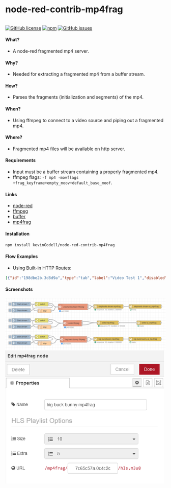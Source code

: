 # node-red-contrib-mp4frag
######
[![GitHub license](https://img.shields.io/badge/license-MIT-brightgreen.svg)](https://raw.githubusercontent.com/kevinGodell/node-red-contrib-mp4frag/master/LICENSE?token=ABOPHYQ73XPHMEGBSABCDJK7IKRQO)
[![npm](https://img.shields.io/npm/dt/node-red-contrib-mp4frag.svg?style=flat-square)](https://www.npmjs.com/package/node-red-contrib-mp4frag)
[![GitHub issues](https://img.shields.io/github/issues/kevinGodell/node-red-contrib-mp4frag.svg)](https://github.com/kevinGodell/node-red-contrib-mp4frag/issues)
#### What?
- A node-red fragmented mp4 server.
#### Why?
- Needed for extracting a fragmented mp4 from a buffer stream.
#### How?
- Parses the fragments (initialization and segments) of the mp4.
#### When?
- Using ffmpeg to connect to a video source and piping out a fragmented mp4.
#### Where?
- Fragmented mp4 files will be available on http server.
#### Requirements
- Input must be a buffer stream containing a properly fragmented mp4.
- ffmpeg flags: `-f mp4 -movflags +frag_keyframe+empty_moov+default_base_moof`.
#### Links
- [node-red](https://nodered.org/)
- [ffmpeg](https://ffmpeg.org/)
- [buffer](https://nodejs.org/api/buffer.html)
- [mp4frag](https://www.npmjs.com/package/mp4frag)
#### Installation
```
npm install kevinGodell/node-red-contrib-mp4frag
```
#### Flow Examples
- Using Built-in HTTP Routes:
```json
[{"id":"198dbe2b.3d8d9a","type":"tab","label":"Video Test 1","disabled":false,"info":""},{"id":"5c1f54b6.454f7c","type":"inject","z":"198dbe2b.3d8d9a","name":"Start stream","props":[{"p":"payload"}],"repeat":"","crontab":"","once":true,"onceDelay":"1","topic":"","payload":"true","payloadType":"bool","x":190,"y":100,"wires":[["372f3933.65a7a6"]]},{"id":"d52ddf1.b4a51a","type":"inject","z":"198dbe2b.3d8d9a","name":"Stop stream","props":[{"p":"payload"}],"repeat":"","crontab":"","once":false,"onceDelay":0.1,"topic":"","payload":"false","payloadType":"bool","x":190,"y":146,"wires":[["372f3933.65a7a6"]]},{"id":"372f3933.65a7a6","type":"switch","z":"198dbe2b.3d8d9a","name":"","property":"payload","propertyType":"msg","rules":[{"t":"true"},{"t":"false"}],"checkall":"true","repair":false,"outputs":2,"x":341,"y":100,"wires":[["6f7b48af.2862f"],["3f385b73.54d284"]]},{"id":"3f385b73.54d284","type":"function","z":"198dbe2b.3d8d9a","name":"stop","func":"msg = {\n    kill:'SIGHUP',\n    payload : 'SIGHUP'  \n}\n\nreturn msg;","outputs":1,"noerr":0,"initialize":"","finalize":"","x":361,"y":149,"wires":[["6f7b48af.2862f"]]},{"id":"6f7b48af.2862f","type":"exec","z":"198dbe2b.3d8d9a","command":"ffmpeg -loglevel quiet -f mp4 -re -i https://commondatastorage.googleapis.com/gtv-videos-bucket/sample/ElephantsDream.mp4 -c:a copy -c:v copy -f mp4 -movflags +frag_keyframe+empty_moov+default_base_moof pipe:1","addpay":false,"append":"","useSpawn":"true","timer":"","oldrc":false,"name":"elephants dream ffmpeg","x":572,"y":120,"wires":[["609e41bb.4ac748"],[],["609e41bb.4ac748"]]},{"id":"5aedd6d7.d727d","type":"ui_mp4frag","z":"198dbe2b.3d8d9a","name":"elephants dream ui_mp4frag","group":"28171ec9.c62efa","order":0,"width":"5","height":"4","readyPoster":"https://raw.githubusercontent.com/kevinGodell/node-red-contrib-ui-mp4frag/master/video_playback_ready.png","errorPoster":"https://raw.githubusercontent.com/kevinGodell/node-red-contrib-ui-mp4frag/master/video_playback_error.png","hlsJsConfig":"{\"liveDurationInfinity\":true,\"liveBackBufferLength\":0,\"maxBufferLength\":5,\"manifestLoadingTimeOut\":1000,\"manifestLoadingMaxRetry\":10,\"manifestLoadingRetryDelay\":500}","restart":"true","autoplay":"true","x":1103,"y":117,"wires":[[]]},{"id":"609e41bb.4ac748","type":"mp4frag","z":"198dbe2b.3d8d9a","name":"elephants dream mp4frag","hlsPlaylistSize":"10","hlsPlaylistExtra":"5","hlsPlaylistUrl":"609e41bb.4ac748","x":832,"y":117,"wires":[["5aedd6d7.d727d"]]},{"id":"5c018bd6.6c9e54","type":"inject","z":"198dbe2b.3d8d9a","name":"Start stream","props":[{"p":"payload"}],"repeat":"","crontab":"","once":true,"onceDelay":"1","topic":"","payload":"true","payloadType":"bool","x":190,"y":220,"wires":[["72de9e54.1c0068"]]},{"id":"2a3b4b00.fa1354","type":"inject","z":"198dbe2b.3d8d9a","name":"Stop stream","props":[{"p":"payload"}],"repeat":"","crontab":"","once":false,"onceDelay":0.1,"topic":"","payload":"false","payloadType":"bool","x":190,"y":266,"wires":[["72de9e54.1c0068"]]},{"id":"72de9e54.1c0068","type":"switch","z":"198dbe2b.3d8d9a","name":"","property":"payload","propertyType":"msg","rules":[{"t":"true"},{"t":"false"}],"checkall":"true","repair":false,"outputs":2,"x":341,"y":220,"wires":[["9f93c481.f530c8"],["c9f285e2.5f9bb"]]},{"id":"c9f285e2.5f9bb","type":"function","z":"198dbe2b.3d8d9a","name":"stop","func":"msg = {\n    kill:'SIGHUP',\n    payload : 'SIGHUP'  \n}\n\nreturn msg;","outputs":1,"noerr":0,"initialize":"","finalize":"","x":361,"y":269,"wires":[["9f93c481.f530c8"]]},{"id":"9f93c481.f530c8","type":"exec","z":"198dbe2b.3d8d9a","command":"ffmpeg -loglevel quiet -f mp4 -re -i https://commondatastorage.googleapis.com/gtv-videos-bucket/sample/Sintel.mp4 -c:a copy -c:v copy -f mp4 -movflags +frag_keyframe+empty_moov+default_base_moof pipe:1","addpay":false,"append":"","useSpawn":"true","timer":"","oldrc":false,"name":"sintel ffmpeg","x":569,"y":240,"wires":[["47dbee0c.608cc8"],[],["47dbee0c.608cc8"]]},{"id":"a5e6df5b.fe7c28","type":"ui_mp4frag","z":"198dbe2b.3d8d9a","name":"sintel ui_mp4frag","group":"28171ec9.c62efa","order":0,"width":"5","height":"4","readyPoster":"https://raw.githubusercontent.com/kevinGodell/node-red-contrib-ui-mp4frag/master/video_playback_ready.png","errorPoster":"https://raw.githubusercontent.com/kevinGodell/node-red-contrib-ui-mp4frag/master/video_playback_error.png","hlsJsConfig":"{\"liveDurationInfinity\":true,\"liveBackBufferLength\":0,\"maxBufferLength\":5,\"manifestLoadingTimeOut\":1000,\"manifestLoadingMaxRetry\":10,\"manifestLoadingRetryDelay\":500}","restart":"true","autoplay":"true","x":1130,"y":237,"wires":[[]]},{"id":"47dbee0c.608cc8","type":"mp4frag","z":"198dbe2b.3d8d9a","name":"sintel mp4frag","hlsPlaylistSize":"10","hlsPlaylistExtra":"5","hlsPlaylistUrl":"47dbee0c.608cc8","x":828,"y":237,"wires":[["a5e6df5b.fe7c28"]]},{"id":"d22a455c.0e5c48","type":"inject","z":"198dbe2b.3d8d9a","name":"Start stream","props":[{"p":"payload"}],"repeat":"","crontab":"","once":true,"onceDelay":"1","topic":"","payload":"true","payloadType":"bool","x":190,"y":340,"wires":[["ff047477.259928"]]},{"id":"7f59ae27.f6ab3","type":"inject","z":"198dbe2b.3d8d9a","name":"Stop stream","props":[{"p":"payload"}],"repeat":"","crontab":"","once":false,"onceDelay":0.1,"topic":"","payload":"false","payloadType":"bool","x":190,"y":386,"wires":[["ff047477.259928"]]},{"id":"ff047477.259928","type":"switch","z":"198dbe2b.3d8d9a","name":"","property":"payload","propertyType":"msg","rules":[{"t":"true"},{"t":"false"}],"checkall":"true","repair":false,"outputs":2,"x":341,"y":340,"wires":[["27f81ab5.717a9e"],["6af91471.f4237c"]]},{"id":"6af91471.f4237c","type":"function","z":"198dbe2b.3d8d9a","name":"stop","func":"msg = {\n    kill:'SIGHUP',\n    payload : 'SIGHUP'  \n}\n\nreturn msg;","outputs":1,"noerr":0,"initialize":"","finalize":"","x":361,"y":389,"wires":[["27f81ab5.717a9e"]]},{"id":"27f81ab5.717a9e","type":"exec","z":"198dbe2b.3d8d9a","command":"ffmpeg -loglevel quiet -f mp4 -re -i https://commondatastorage.googleapis.com/gtv-videos-bucket/sample/BigBuckBunny.mp4 -c:a copy -c:v copy -f mp4 -movflags +frag_keyframe+empty_moov+default_base_moof pipe:1","addpay":false,"append":"","useSpawn":"true","timer":"","oldrc":false,"name":"big buck bunny ffmpeg","x":576,"y":360,"wires":[["7c65c57a.0c4c2c"],[],["7c65c57a.0c4c2c"]]},{"id":"22fedad.e9cdaa6","type":"ui_mp4frag","z":"198dbe2b.3d8d9a","name":"big buck bunny ui_mp4frag","group":"28171ec9.c62efa","order":0,"width":"5","height":"4","readyPoster":"https://raw.githubusercontent.com/kevinGodell/node-red-contrib-ui-mp4frag/master/video_playback_ready.png","errorPoster":"https://raw.githubusercontent.com/kevinGodell/node-red-contrib-ui-mp4frag/master/video_playback_error.png","hlsJsConfig":"{\"liveDurationInfinity\":true,\"liveBackBufferLength\":0,\"maxBufferLength\":5,\"manifestLoadingTimeOut\":1000,\"manifestLoadingMaxRetry\":10,\"manifestLoadingRetryDelay\":500}","restart":"true","autoplay":"true","x":1101,"y":357,"wires":[[]]},{"id":"7c65c57a.0c4c2c","type":"mp4frag","z":"198dbe2b.3d8d9a","name":"big buck bunny mp4frag","hlsPlaylistSize":"10","hlsPlaylistExtra":"5","hlsPlaylistUrl":"7c65c57a.0c4c2c","x":832,"y":357,"wires":[["22fedad.e9cdaa6"]]},{"id":"28171ec9.c62efa","type":"ui_group","z":"","name":"Video Test 1","tab":"4e54a2ca.371c7c","order":15,"disp":true,"width":"15","collapse":true},{"id":"4e54a2ca.371c7c","type":"ui_tab","z":"","name":"Video Test 1","icon":"dashboard","disabled":false,"hidden":false}]
```
#### Screenshots
![mp4frag flow](screenshots/mp4frag_flow.png)
![mp4frag settings](screenshots/mp4frag_settings.png)
